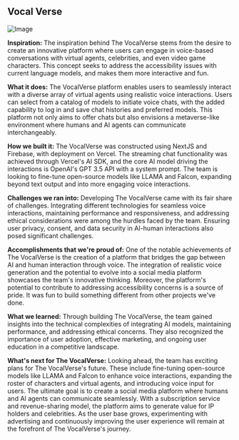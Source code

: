 ## Vocal Verse
![Image](https://d112y698adiu2z.cloudfront.net/photos/production/software_photos/002/571/268/datas/gallery.jpg)

**Inspiration:**
The inspiration behind The VocalVerse stems from the desire to create an innovative platform where users can engage in voice-based conversations with virtual agents, celebrities, and even video game characters. This concept seeks to address the accessibility issues with current language models, and makes them more interactive and fun.

**What it does:**
The VocalVerse platform enables users to seamlessly interact with a diverse array of virtual agents using realistic voice interactions. Users can select from a catalog of models to initiate voice chats, with the added capability to log in and save chat histories and preferred models. This platform not only aims to offer chats but also envisions a metaverse-like environment where humans and AI agents can communicate interchangeably.

**How we built it:**
The VocalVerse was constructed using NextJS and Firebase, with deployment on Vercel. The streaming chat functionality was achieved through Vercel's AI SDK, and the core AI model driving the interactions is OpenAI's GPT 3.5 API with a system prompt. The team is looking to fine-tune open-source models like LLAMA and Falcon, expanding beyond text output and into more engaging voice interactions.

**Challenges we ran into:**
Developing The VocalVerse came with its fair share of challenges. Integrating different technologies for seamless voice interactions, maintaining performance and responsiveness, and addressing ethical considerations were among the hurdles faced by the team. Ensuring user privacy, consent, and data security in AI-human interactions also posed significant challenges.

**Accomplishments that we're proud of:**
One of the notable achievements of The VocalVerse is the creation of a platform that bridges the gap between AI and human interaction through voice. The integration of realistic voice generation and the potential to evolve into a social media platform showcases the team's innovative thinking. Moreover, the platform's potential to contribute to addressing accessibility concerns is a source of pride. It was fun to build something different from other projects we've done.

**What we learned:**
Through building The VocalVerse, the team gained insights into the technical complexities of integrating AI models, maintaining performance, and addressing ethical concerns. They also recognized the importance of user adoption, effective marketing, and ongoing user education in a competitive landscape.

**What's next for The VocalVerse:**
Looking ahead, the team has exciting plans for The VocalVerse's future. These include fine-tuning open-source models like LLAMA and Falcon to enhance voice interactions, expanding the roster of characters and virtual agents, and introducing voice input for users. The ultimate goal is to create a social media platform where humans and AI agents can communicate seamlessly. With a subscription service and revenue-sharing model, the platform aims to generate value for IP holders and celebrities. As the user base grows, experimenting with advertising and continuously improving the user experience will remain at the forefront of The VocalVerse's journey.
